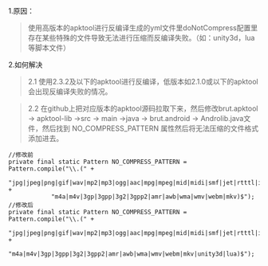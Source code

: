 1.原因：

> 使用高版本的apktool进行反编译生成的yml文件里doNotCompress配置里存在某些特殊的文件导致无法进行压缩而反编译失败。（如：unity3d，lua等脚本文件）

2.如何解决

> 2.1 使用2.3.2及以下的apktool进行反编译，低版本如2.1.0或以下的apktool会出现反编译失败的情况。

> 2.2 在github上把对应版本的apktool源码拉取下来，然后修改brut.apktool -> apktool-lib ->src -> main ->java -> brut.android -> Androlib.java文件，然后找到 NO_COMPRESS_PATTERN 属性然后将无法压缩的文件格式添加进去。

```
//修改前
private final static Pattern NO_COMPRESS_PATTERN = Pattern.compile("\\.(" +
            "jpg|jpeg|png|gif|wav|mp2|mp3|ogg|aac|mpg|mpeg|mid|midi|smf|jet|rtttl|imy|xmf|mp4|" +
            "m4a|m4v|3gp|3gpp|3g2|3gpp2|amr|awb|wma|wmv|webm|mkv)$");
//修改后
private final static Pattern NO_COMPRESS_PATTERN = Pattern.compile("\\.(" +
            "jpg|jpeg|png|gif|wav|mp2|mp3|ogg|aac|mpg|mpeg|mid|midi|smf|jet|rtttl|imy|xmf|mp4|" +
            "m4a|m4v|3gp|3gpp|3g2|3gpp2|amr|awb|wma|wmv|webm|mkv|unity3d|lua)$");
```
